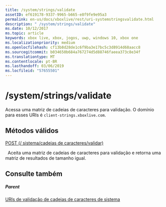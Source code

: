 ```yaml
---
title: /system/strings/validate
assetID: ef619178-9337-9965-b665-e8f9fe9e95a3
permalink: en-us/docs/xboxlive/rest/uri-systemstringsvalidate.html
description: " /system/strings/validate"
ms.date: 10/12/2017
ms.topic: article
keywords: xbox live, xbox, jogos, uwp, windows 10, xbox one
ms.localizationpriority: medium
ms.openlocfilehash: cf13b8d28de1c6f9ba3e17bc5c3d8914d68aacc8
ms.sourcegitcommit: b034650b684a767274d5d88746faeea373c8e34f
ms.translationtype: MT
ms.contentlocale: pt-BR
ms.lasthandoff: 03/06/2019
ms.locfileid: "57655501"
---
```

# <a name="systemstringsvalidate"></a>/system/strings/validate
Acessa uma matriz de cadeias de caracteres para validação. O domínio para esses URIs é `client-strings.xboxlive.com`.
  
<a id="ID4EV"></a>

 
## <a name="valid-methods"></a>Métodos válidos

[POST (/ sistema/cadeias de caracteres/validar)](uri-systemstringsvalidatepost.md)

&nbsp;&nbsp;Aceita uma matriz de cadeias de caracteres para validação e retorna uma matriz de resultados de tamanho igual.
 
<a id="ID4E6"></a>

 
## <a name="see-also"></a>Consulte também
 
<a id="ID4EBB"></a>

 
##### <a name="parent"></a>Parent 

[URIs de validação de cadeias de caracteres de sistema](atoc-reference-systemstringsvalidate.md)

   